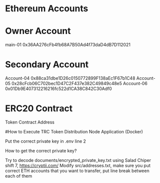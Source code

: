 # Ethereum Accounts

# Owner Account
main-01 0x36AA276cFb4fb68A7B50Ad4f73daD4dB7D112021

# Secondary Account
Account-04 0x88ca31dbe1D26c0150772899F138aEc1F67b1C48
Account-05 0x28cFcb06C702bec1D47C2F437e382C49849c48e5
Account-06 0x01Db9E407312216216fc522d1CA38C842C30Adf0

# ERC20 Contract
Token Contract Address

#How to Execute TRC Token Distribution Node Application (Docker)

Put the correct private key in .env line 2

How to get the correct private key?

Try to decode documents/encrypted_private_key.txt using Salad Chiper shift 7, https://cryptii.com/
Modify src/addresses.txt, make sure you put correct ETH accounts that you want to transfer, put line break between each of them
